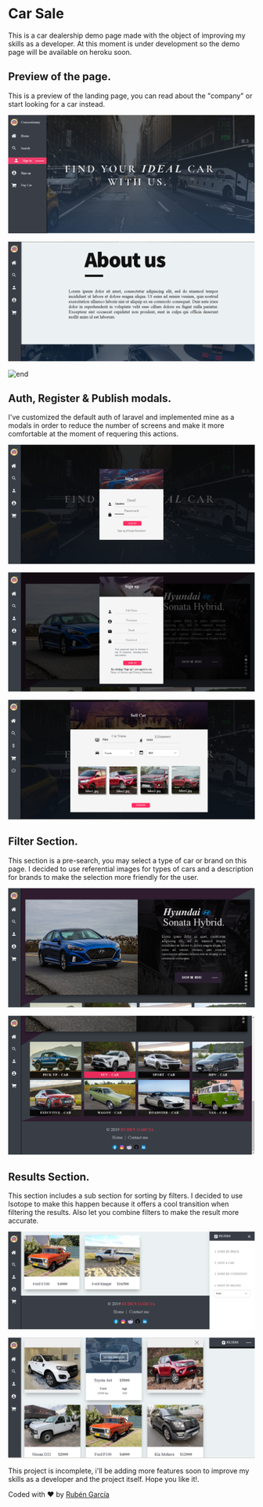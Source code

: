 # Car Sale

This is a car dealership demo page made with the object of improving my skills as a developer. At this moment is under development so the demo page will be available on heroku soon.

## Preview of the page.

This is a preview of the landing page, you can read about the "company" or start looking for a car instead.

![Preview](/public/storage/index.png)

![about](/public/storage/sobre.png)

![end](/public/storage/end.png)

## Auth, Register & Publish modals.

I've customized the default auth of laravel and implemented mine as a modals in order to reduce the number of screens and make it more comfortable at the moment of requering this actions.

![signin](/public/storage/login.png)

![signup](/public/storage/registro.png)

![publish](/public/storage/sell.png)

## Filter Section.

This section is a pre-search, you may select a type of car or brand on this page. I decided to use referential images for types of cars and a description for brands to make the selection more friendly for the user.

![Brand](/public/storage/brand.png)

![Type](/public/storage/type.png)

## Results Section.

This section includes a sub section for sorting by filters. I decided to use Isotope to make this happen because it offers a cool transition when filtering the results. Also let you combine filters to make the result more accurate.

![Opened](/public/storage/filtero.png)

![Closed](/public/storage/filterc.png)

This project is incomplete, i'll be adding more features soon to improve my skills as a developer and the project itself. Hope you like it!.

Coded with :heart: by [Rubén García](https://rubengarcia.herokuapp.com/)

